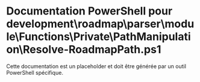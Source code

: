 # Documentation PowerShell pour development\roadmap\parser\module\Functions\Private\PathManipulation\Resolve-RoadmapPath.ps1

Cette documentation est un placeholder et doit être générée par un outil PowerShell spécifique.
